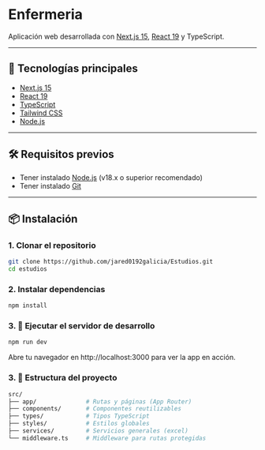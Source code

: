# Enfermeria

Aplicación web desarrollada con [Next.js 15](https://nextjs.org/), [React 19](https://react.dev/) y TypeScript.

---

## 🚀 Tecnologías principales

- [Next.js 15](https://nextjs.org/docs)
- [React 19](https://react.dev/)
- [TypeScript](https://www.typescriptlang.org/)
- [Tailwind CSS](https://tailwindcss.com/)
- [Node.js](https://nodejs.org/)

---

## 🛠️ Requisitos previos

- Tener instalado [Node.js](https://nodejs.org/) (v18.x o superior recomendado)
- Tener instalado [Git](https://git-scm.com/)

---

## 📦 Instalación

### 1. Clonar el repositorio

``` bash
git clone https://github.com/jared0192galicia/Estudios.git
cd estudios
```

### 2. Instalar dependencias

``` bash
npm install
```

### 3. 🧪 Ejecutar el servidor de desarrollo

``` bash
npm run dev
```

Abre tu navegador en http://localhost:3000 para ver la app en acción.


### 3. 📁 Estructura del proyecto

``` bash
src/
├── app/              # Rutas y páginas (App Router)
├── components/       # Componentes reutilizables
├── types/            # Tipos TypeScript
├── styles/           # Estilos globales
├── services/         # Servicios generales (excel)
└── middleware.ts     # Middleware para rutas protegidas
```
